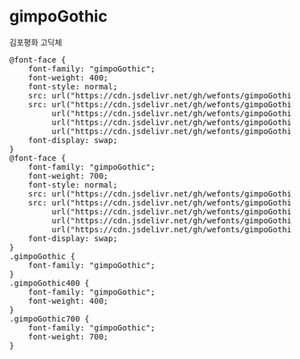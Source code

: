 # gimpoGothic
김포평화 고딕체

<pre>
@font-face {
    font-family: "gimpoGothic";
    font-weight: 400;
    font-style: normal;
    src: url("https://cdn.jsdelivr.net/gh/wefonts/gimpoGothic/gimpoGothic-Regular.eot");
    src: url("https://cdn.jsdelivr.net/gh/wefonts/gimpoGothic/gimpoGothic-Regular.eot?#iefix") format("embedded-opentype"),
         url("https://cdn.jsdelivr.net/gh/wefonts/gimpoGothic/gimpoGothic-Regular.woff2") format("woff2"),
         url("https://cdn.jsdelivr.net/gh/wefonts/gimpoGothic/gimpoGothic-Regular.woff") format("woff"),
         url("https://cdn.jsdelivr.net/gh/wefonts/gimpoGothic/gimpoGothic-Regular.ttf") format("truetype");
    font-display: swap;
}
@font-face {
    font-family: "gimpoGothic";
    font-weight: 700;
    font-style: normal;
    src: url("https://cdn.jsdelivr.net/gh/wefonts/gimpoGothic/gimpoGothic-Bold.eot");
    src: url("https://cdn.jsdelivr.net/gh/wefonts/gimpoGothic/gimpoGothic-Bold.eot?#iefix") format("embedded-opentype"),
         url("https://cdn.jsdelivr.net/gh/wefonts/gimpoGothic/gimpoGothic-Bold.woff2") format("woff2"),
         url("https://cdn.jsdelivr.net/gh/wefonts/gimpoGothic/gimpoGothic-Bold.woff") format("woff"),
         url("https://cdn.jsdelivr.net/gh/wefonts/gimpoGothic/gimpoGothic-Bold.ttf") format("truetype");
    font-display: swap;
}
.gimpoGothic {
    font-family: "gimpoGothic";
}
.gimpoGothic400 {
    font-family: "gimpoGothic";
    font-weight: 400;
}
.gimpoGothic700 {
    font-family: "gimpoGothic";
    font-weight: 700;
}
</pre>
